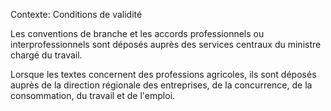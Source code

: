 Contexte: Conditions de validité

Les conventions de branche et les accords professionnels ou interprofessionnels sont déposés auprès des services centraux du ministre chargé du travail.

Lorsque les textes concernent des professions agricoles, ils sont déposés auprès de la direction régionale des entreprises, de la concurrence, de la consommation, du travail et de l'emploi.